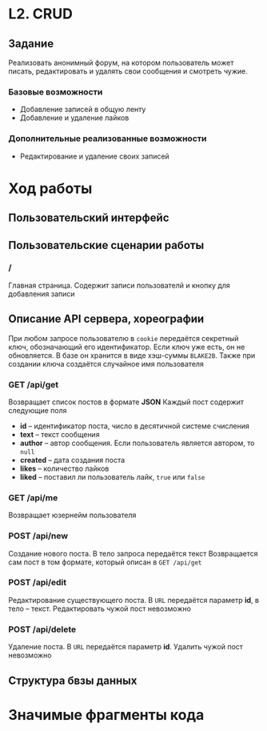 # L2. CRUD

## Задание
Реализовать анонимный форум, на котором пользователь может писать, редактировать и удалять свои сообщения и смотреть чужие.

### Базовые возможности
- Добавление записей в общую ленту
- Добавление и удаление лайков

### Дополнительные реализованные возможности 
- Редактирование и удаление своих записей


# Ход работы

## Пользовательский интерфейс

## Пользовательские сценарии работы

### /
Главная страница. Содержит записи пользователй и кнопку для добавления записи

## Описание API сервера, хореографии

При любом запросе пользователю в `cookie` передаётся секретный ключ, обозначающий его идентификатор. Если ключ уже есть, он не обновляется. В базе он хранится в виде хэш-суммы `BLAKE2B`. Также при создании ключа создаётся случайное имя пользователя

### GET /api/get
Возвращает список постов в формате **JSON**
Каждый пост содержит следующие поля
 - **id** &ndash; идентификатор поста, число в десятичной системе счисления
 - **text** &ndash; текст сообщения
 - **author** &ndash; автор сообщения. Если пользователь является автором, то `null`
 - **created** &ndash; дата создания поста
 - **likes** &ndash; количество лайков
 - **liked** &ndash; поставил ли пользователь лайк, `true` или `false`
 
### GET /api/me
Возвращает юзернейм пользователя

### POST /api/new
Создание нового поста. В тело запроса передаётся текст
Возвращается сам пост в том формате, который описан в `GET /api/get`

### POST /api/edit
Редактирование существующего поста. В `URL` передаётся параметр **id**, в тело &ndash; текст. Редактировать чужой пост невозможно

### POST /api/delete
Удаление поста. В `URL` передаётся параметр **id**. Удалить чужой пост невозможно

## Структура бвзы данных


# Значимые фрагменты кода
